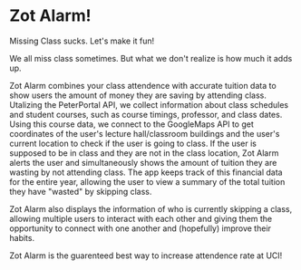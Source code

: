 # Zot Alarm!

Missing Class sucks. Let's make it fun!

We all miss class sometimes. But what we don't realize is how much it adds up.

Zot Alarm combines your class attendence with accurate tuition data to show users the amount of money they are saving by attending class.
Utalizing the PeterPortal API, we collect information about class schedules and student courses, such as course timings, professor, and class dates. Using this course data, we connect to the GoogleMaps API to get coordinates of the user's lecture hall/classroom buildings and the user's current location to check if the user is going to class. If the user is supposed to be in class and they are not in the class location, Zot Alarm alerts the user and simultaneously shows the amount of tuition they are wasting by not attending class. The app keeps track of this financial data for the entire year, allowing the user to view a summary of the total tuition they have "wasted" by skipping class.

Zot Alarm also displays the information of who is currently skipping a class, allowing multiple users to interact with each other and giving them the opportunity to connect with one another and (hopefully) improve their habits. 


Zot Alarm is the guarenteed best way to increase attendence rate at UCI!
